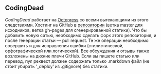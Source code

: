 ## CodingDead

*CodingDead* работает на [Octopress](http://octopress.org/) со всеми вытекающими из этого следствиями. Хостинг на GitHub в [репозитории](https://github.com/vshvedov/codingdead) (ветка master для исходников, ветка gh-pages для сгенерированной статики). Что бы добавить новую сатью, необходимо сделать форк этого репозитория, и после генерации статьи — pull request. Те же операции необходимо совершить и для исправления ошибки (стилистической, орфографической или логической). Все обсуждения и отзывы также возложены на дюжие плечи GitHub. Если вы пишете статью или перевод, пул реквест должен содержать только .markdown файл (не стоит убирать '_deploy' из .gitignore) без статики.